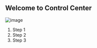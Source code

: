 ## Welcome to Control Center

![image](https://user-images.githubusercontent.com/31083956/69000699-d1aa1c00-090e-11ea-8517-28cacac60c0f.png)

1. Step 1
1. Step 2
1. Step 3
